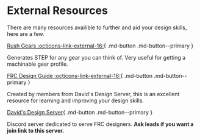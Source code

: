 # External Resources

There are many resources availible to further and aid your design skills, here are a few.

[Rush Gears :octicons-link-external-16:](https://www.rushgears.com/tech-tools/part-search/build-custom-gears){ .md-button .md-button--primary } 

Generates STEP for any gear you can think of. Very useful for getting a machinable gear profile.

[FRC Design Guide :octicons-link-external-16:](https://www.frcdesign.org/design-guide/){ .md-button .md-button--primary } 

Created by members from David's Design Server, this is an excellent resource for learning and improving your design skills.

[David's Design Server](){ .md-button .md-button--primary } 

Discord server dedicated to serve FRC designers. <b>Ask leads if you want a join link to this server.</b>

